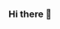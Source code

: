 ### Hi there 👋

<!--
**zjh0/zjh0** is a ✨ _special_ ✨ repository because its `README.md` (this file) appears on your GitHub profile.

## This is a website! 
